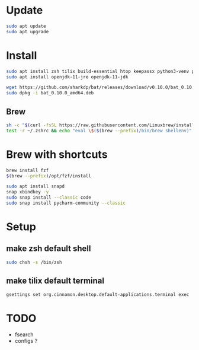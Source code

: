 # Update
```bash
sudo apt update
sudo apt upgrade
```
# Install
```bash
sudo apt install zsh tilix build-essential htop keepassx python3-venv python3-pip python-dev python3-dev libevent-dev npm
sudo apt install openjdk-11-jre openjdk-11-jdk

wget https://github.com/sharkdp/bat/releases/download/v0.10.0/bat_0.10.0_amd64.deb
sudo dpkg -i bat_0.10.0_amd64.deb
```

## Brew

```bash
sh -c "$(curl -fsSL https://raw.githubusercontent.com/Linuxbrew/install/master/install.sh)"
test -r ~/.zshrc && echo "eval \$($(brew --prefix)/bin/brew shellenv)" >>~/.zshrc
```

# Brew with shortcuts
```bash
brew install fzf
$(brew --prefix)/opt/fzf/install

sudo apt install snapd
snap xbindkey -y
sudo snap install --classic code
sudo snap install pycharm-community --classic
```

# Setup

## make zsh default shell

```bash
sudo chsh -s /bin/zsh
```

## make tilix default terminal
```bash
gsettings set org.cinnamon.desktop.default-applications.terminal exec 'terminator'
```

# TODO
- fsearch 
- configs ?
